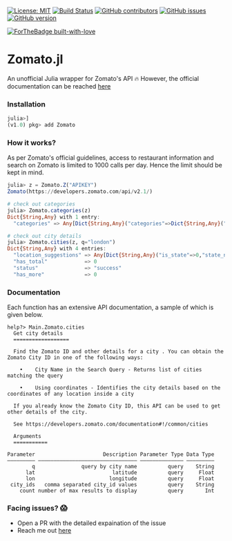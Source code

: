 [![License: MIT](https://img.shields.io/badge/License-MIT-yellow.svg)](https://opensource.org/licenses/MIT) [![Build Status](https://travis-ci.org/rahulkp220/Zomato.jl.svg?branch=master)](https://travis-ci.org/rahulkp220/Zomato.jl) [![GitHub contributors](https://img.shields.io/github/contributors/rahulkp220/Zomato.jl.svg)](https://github.com/rahulkp220/Zomato.jl/graphs/contributors) [![GitHub issues](https://img.shields.io/github/issues/rahulkp220/Zomato.jl.svg)](https://github.com/rahulkp220/Zomato.jl/issues/) [![GitHub version](https://badge.fury.io/gh/rahulkp220%2FZomato.jl.svg)](https://github.com/rahulkp220/Zomato.jl)

[![ForTheBadge built-with-love](http://ForTheBadge.com/images/badges/built-with-love.svg)](https://github.com/rahulkp220/)

# Zomato.jl

An unofficial Julia wrapper for Zomato's API :fire:
However, the official documentation can be reached [here](https://developers.zomato.com/documentation)

### Installation

```julia
julia>]
(v1.0) pkg> add Zomato
```

### How it works?
As per Zomato's official guidelines, access to restaurant information and search on Zomato is limited to 1000 calls per day. Hence the limit should be kept in mind.

```julia
julia> z = Zomato.Z("APIKEY")
Zomato(https://developers.zomato.com/api/v2.1/)

# check out categories
julia> Zomato.categories(z)
Dict{String,Any} with 1 entry:
  "categories" => Any[Dict{String,Any}("categories"=>Dict{String,Any}("name"=>"Delivery","id"=>1)), Dict{String,Any}("categories"=>Dict{String,Any}("name"=>…

# check out city details
julia> Zomato.cities(z, q="london")
Dict{String,Any} with 4 entries:
  "location_suggestions" => Any[Dict{String,Any}("is_state"=>0,"state_name"=>"England and Wales","name"=>"London","id"=>61,"state_code"=>"England and Wales"…
  "has_total"            => 0
  "status"               => "success"
  "has_more"             => 0

```

### Documentation

Each function has an extensive API documentation, a sample of which is given below.

```
help?> Main.Zomato.cities
  Get city details
  ==================

  Find the Zomato ID and other details for a city . You can obtain the Zomato City ID in one of the following ways:

    •    City Name in the Search Query - Returns list of cities matching the query

    •    Using coordinates - Identifies the city details based on the coordinates of any location inside a city

  If you already know the Zomato City ID, this API can be used to get other details of the city.

  See https://developers.zomato.com/documentation#!/common/cities

  Arguments
  ===========

Parameter                      Description Parameter Type Data Type
––––––––– –––––––––––––––––––––––––––––––– –––––––––––––– –––––––––
        q               query by city name          query    String
      lat                         latitude          query     Float
      lon                        longitude          query     Float
 city_ids   comma separated city_id values          query    String
    count number of max results to display          query       Int

```

### Facing issues? :scream:
* Open a PR with the detailed expaination of the issue
* Reach me out [here](https://www.rahullakhanpal.in)
